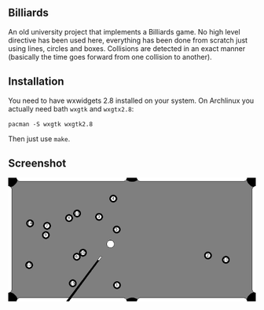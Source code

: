 ## Billiards

An old university project that implements a Billiards game. No high level directive has been used here, everything has been done from scratch just using lines, circles and boxes. Collisions are detected in an exact manner (basically the time goes forward from one collision to another).

## Installation

You need to have wxwidgets 2.8 installed on your system. On Archlinux you actually need bath `wxgtk` and `wxgtx2.8`:

```
pacman -S wxgtk wxgtk2.8
```

Then just use `make`.

## Screenshot

![screenshot](https://raw.githubusercontent.com/emmmile/billiards/master/screenshot.png)